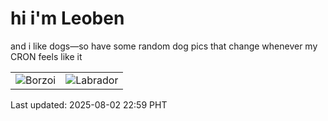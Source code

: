 # hi i'm Leoben

and i like dogs—so have some random dog pics that change whenever my CRON feels like it

|  |  |
|--------|----------|
| ![Borzoi](https://random-dog-vercel.vercel.app/api/random-borzoi?v=1754146777) | ![Labrador](https://random-dog-vercel.vercel.app/api/random-labrador?v=1754146777) |

Last updated: 2025-08-02 22:59 PHT
